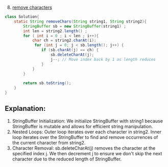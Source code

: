 8) [remove characters](https://www.geeksforgeeks.org/problems/remove-character3815/1)
```java
class Solution{
    static String removeChars(String string1, String string2){
        StringBuffer sb = new StringBuffer(string1) ;
        int len = string2.length() ;
        for ( int i = 0 ; i < len ; i++){
            char ch = string2.charAt(i);
             for (int j = 0; j < sb.length(); j++) {
                if (sb.charAt(j) == ch) {
                    sb.deleteCharAt(j);
                    j--; // Move index back by 1 as length reduces
                }
            }
        }
        
        return sb.toString();
    }
}
```

## Explanation:
1) StringBuffer Initialization:
 We initialize StringBuffer with string1 because StringBuffer is mutable and allows for efficient string manipulation.
2) Nested Loops:
Outer loop iterates over each character in string2.
Inner loop iterates over the StringBuffer to find and remove occurrences of the current character from string2.
3) Character Removal:
sb.deleteCharAt(j) removes the character at the specified index j. We then decrement j to ensure we don't skip the next character due to the reduced length of StringBuffer.
